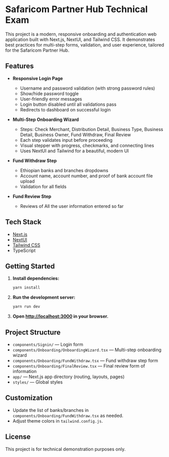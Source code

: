 # Safaricom Partner Hub Technical Exam

This project is a modern, responsive onboarding and authentication web application built with Next.js, NextUI, and Tailwind CSS. It demonstrates best practices for multi-step forms, validation, and user experience, tailored for the Safaricom Partner Hub.

## Features

- **Responsive Login Page**

  - Username and password validation (with strong password rules)
  - Show/hide password toggle
  - User-friendly error messages
  - Login button disabled until all validations pass
  - Redirects to dashboard on successful login

- **Multi-Step Onboarding Wizard**

  - Steps: Check Merchant, Distribution Detail, Business Type, Business Detail, Business Owner, Fund Withdraw, Final Review
  - Each step validates input before proceeding
  - Visual stepper with progress, checkmarks, and connecting lines
  - Uses NextUI and Tailwind for a beautiful, modern UI

- **Fund Withdraw Step**

  - Ethiopian banks and branches dropdowns
  - Account name, account number, and proof of bank account file upload
  - Validation for all fields

- **Fund Review Step**
  - Reviews of All the user information entered so far

## Tech Stack

- [Next.js](https://nextjs.org/)
- [NextUI](https://nextui.org/)
- [Tailwind CSS](https://tailwindcss.com/)
- TypeScript

## Getting Started

1. **Install dependencies:**
   ```sh
   yarn install
   ```
2. **Run the development server:**
   ```sh
   yarn run dev
   ```
3. **Open [http://localhost:3000](http://localhost:3000) in your browser.**

## Project Structure

- `components/Signin/` — Login form
- `components/Onboarding/OnboardingWizard.tsx` — Multi-step onboarding wizard
- `components/Onboarding/FundWithdraw.tsx` — Fund withdraw step form
- `components/Onboarding/FinalReview.tsx` — Final review form of information
- `app/` — Next.js app directory (routing, layouts, pages)
- `styles/` — Global styles

## Customization

- Update the list of banks/branches in `components/Onboarding/FundWithdraw.tsx` as needed.
- Adjust theme colors in `tailwind.config.js`.

## License

This project is for technical demonstration purposes only.
